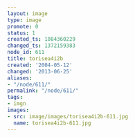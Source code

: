 ```yaml
---
layout: image
type: image
promote: 0
status: 1
created_ts: 1084360229
changed_ts: 1372159383
node_id: 611
title: torisea4i2b
created: '2004-05-12'
changed: '2013-06-25'
aliases:
- "/node/611/"
permalink: "/node/611/"
tags:
- imgn
images:
- src: image/images/torisea4i2b-611.jpg
  name: torisea4i2b-611.jpg
---
```


